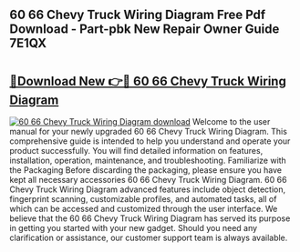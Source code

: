 ## 60 66 Chevy Truck Wiring Diagram Free Pdf Download - Part-pbk New Repair Owner Guide 7E1QX

# <h2><a href="http://dfjo8qz.blite.top/?on=60+66+Chevy+Truck+Wiring+Diagram">🔗Download New 👉🔴 60 66 Chevy Truck Wiring Diagram</a></h2>

[![60 66 Chevy Truck Wiring Diagram download](https://i.imgur.com/lujVjoI.png)](http://dfjo8qz.blite.top/?on=60+66+Chevy+Truck+Wiring+Diagram)
Welcome to the user manual for your newly upgraded 60 66 Chevy Truck Wiring Diagram. This comprehensive guide is intended to help you understand and operate your product successfully. You will find detailed information on features, installation, operation, maintenance, and troubleshooting. Familiarize with the Packaging Before discarding the packaging, please ensure you have kept all necessary accessories 60 66 Chevy Truck Wiring Diagram. 60 66 Chevy Truck Wiring Diagram advanced features include object detection, fingerprint scanning, customizable profiles, and automated tasks, all of which can be accessed and customized through the user interface. We believe that the 60 66 Chevy Truck Wiring Diagram has served its purpose in getting you started with your new gadget. Should you need any clarification or assistance, our customer support team is always available.

